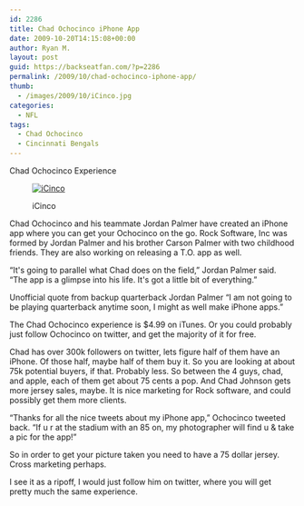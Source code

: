 ```yaml
---
id: 2286
title: Chad Ochocinco iPhone App
date: 2009-10-20T14:15:08+00:00
author: Ryan M.
layout: post
guid: https://backseatfan.com/?p=2286
permalink: /2009/10/chad-ochocinco-iphone-app/
thumb:
  - /images/2009/10/iCinco.jpg
categories:
  - NFL
tags:
  - Chad Ochocinco
  - Cincinnati Bengals
---
```


<div class="entry">
  <p>
    Chad Ochocinco Experience
  </p><figure id="attachment_2287" style="width: 320px" class="wp-caption alignnone">

  <a href="/images/2009/10/iCinco.jpg"><img class="size-full wp-image-2287" title="iCinco" src="/images/2009/10/iCinco.jpg" alt="iCinco" width="320" height="240" srcset="/images/2009/10/iCinco.jpg 320w, /images/2009/10/iCinco-300x225.jpg 300w" sizes="(max-width: 320px) 100vw, 320px" /></a><figcaption class="wp-caption-text">iCinco</figcaption></figure>

  <p>
    Chad Ochocinco and his teammate Jordan Palmer have created an iPhone app where you can get your Ochocinco on the go. Rock Software, Inc was formed by Jordan Palmer and his brother Carson Palmer with two childhood friends. They are also working on releasing a T.O. app as well.
  </p>

  <p>
    &#8220;It's going to parallel what Chad does on the field,&#8221; Jordan Palmer said. &#8220;The app is a glimpse into his life. It's got a little bit of everything.&#8221;
  </p>

  <p>
    Unofficial quote from backup quarterback Jordan Palmer &#8220;I am not going to be playing quarterback anytime soon, I might as well make iPhone apps.&#8221;
  </p>

  <p>
    The Chad Ochocinco experience is $4.99 on iTunes. Or you could probably just follow Ochocinco on twitter, and get the majority of it for free.
  </p>

  <p>
    Chad has over 300k followers on twitter, lets figure half of them have an iPhone. Of those half, maybe half of them buy it. So you are looking at about 75k potential buyers, if that. Probably less. So between the 4 guys, chad, and apple, each of them get about 75 cents a pop. And Chad Johnson gets more jersey sales, maybe. It is nice marketing for Rock software, and could possibly get them more clients.
  </p>

  <p>
    &#8220;Thanks for all the nice tweets about my iPhone app,&#8221; Ochocinco tweeted back. &#8220;If u r at the stadium with an 85 on, my photographer will find u & take a pic for the app!&#8221;
  </p>

  <p>
    So in order to get your picture taken you need to have a 75 dollar jersey. Cross marketing perhaps.
  </p>

  <p>
    I see it as a ripoff, I would just follow him on twitter, where you will get pretty much the same experience.
  </p>
</div>
